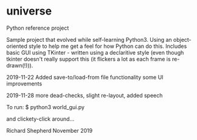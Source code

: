 # universe
Python reference project

Sample project that evolved while self-learning Python3. Using an object-oriented style to help me get a feel for how Python can do this. Includes basic GUI using TKinter - written using a declaritive style (even though tkinter doesn't really support this (it flickers a lot as each frame is re-drawn(!))).

2019-11-22 Added save-to/load-from file functionality
           some UI improvements

2019-11-28 more dead-checks, slight re-layout, added speech

To run:
$ python3 world_gui.py

and clickety-click around...

Richard Shepherd
November 2019
